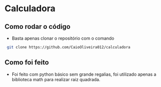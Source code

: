 # Calculadora
## Como rodar o código
- Basta apenas clonar o repositório com o comando
 ```bash
  git clone https://github.com/CaioOliveira012/calculadora
```
## Como foi feito
- Foi feito com python básico sem grande regalias, foi utilizado apenas a biblioteca math para realizar raiz quadrada.
